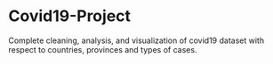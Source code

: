 # Covid19-Project
Complete cleaning, analysis, and visualization of covid19 dataset with respect to countries, provinces and types of cases.
